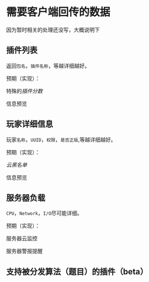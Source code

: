 # 需要客户端回传的数据

因为暂时相关的处理还没写，大概说明下

## 插件列表

返回`包名`，`插件名称`，等越详细越好。

预期（实现）：

特殊的*插件分数*

信息预览


## 玩家详细信息

玩家`名称`，`UUID`，`权限`，`是否正版`,等越详细越好。

预期（实现）：

*云黑名单*

信息预览

## 服务器负载

`CPU`，`Network`，`I/O`尽可能详细。

预期（实现）：

服务器云监控

服务器警报提醒





## 支持被分发算法（题目）的插件（beta）
